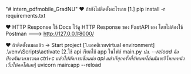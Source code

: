 "# intern_pdfmobile_GradNU" 
♥ ถ้ายังไม่ติดตั้งอะไรเลย
[1.] pip install -r requirements.txt

♥ HTTP Response
ใช้ Docs ไว้ดู HTTP Response ของ FastAPI เอง โดยไม่ต้องใช้ Postman --->  http://127.0.0.1:8000/

♥ ถ้าติดตั้งหมดแล้ว -> Start project
[1.แอคติเวทvirtual environment] .\venv\Scripts\activate
[2.ใช้ api เรียกใช้ app ในไฟล์ main.py *ปล. --reload คือป้องกันเวลาเรากด ctrl+c แล้วไปตัดการเชื่อมต่อ api แล้วก็ทุกครั้งที่อัพเดทโค้ดมันจะรีโหลดหน้าเว็บให้ออโต้เลย*] uvicorn main:app --reload